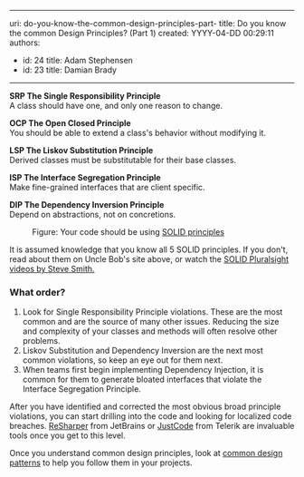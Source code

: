 

---
uri: do-you-know-the-common-design-principles-part-
title: Do you know the common Design Principles? (Part 1)
created: YYYY-04-DD 00:29:11
authors:
  - id: 24
    title: Adam Stephensen
  - id: 23
    title: Damian Brady
---




<span class='intro'> <div class="greyBox"><p>
      <b>SRP&#160;The Single Responsibility Principle</b><br>A class should have one, and only one&#160;reason&#160;to change.</p><p><b>OCP	The Open&#160;Closed&#160;Principle&#160;<br></b>You should be able to extend a class's&#160;behavior&#160;without modifying it.</p><p><b>LSP The Liskov&#160;Substitution&#160;Principle&#160;<br></b>Derived classes must be substitutable for their base classes.</p><p><b>ISP The Interface&#160;Seg​regation&#160;Principle&#160;<br></b>Make fine-grained interfaces that are client specific.</p><p><b>DIP	The Dependency Inversion Principle&#160;<br></b>Depend on abstractions, not on concretions.<br></p></div><dd class="ssw15-rteElement-FigureGood"> Figure&#58; Your code should be using 
   <a href="https&#58;//en.wikipedia.org/wiki/SOLID_%28object-oriented_design%29">SOLID principles​​</a>​<br></dd> </span>

<p>It is assumed knowledge that you know all 5 SOLID principles. If you don't, read about them on Uncle Bob's site above, or watch the <a href="http&#58;//www.pluralsight-training.net/microsoft/courses/TableOfContents?courseName=principles-oo-design&amp;highlight=">SOLID Pluralsight videos by Steve Smith.</a></p>
<h3 class="ssw15-rteElement-H3">What order?</h3>
<ol>
<li>Look for Single Responsibility&#160;Principle violations. These are the most common and are the source of many other issues. Reducing the size and complexity of your classes and methods will often resolve other problems.</li>
<li>Liskov Substitution and Dependency Inversion are the next most common violations, so keep an eye out for them next.</li>
<li>When teams first begin implementing Dependency Injection, it is common for them to generate bloated interfaces that violate the Interface Segregation Principle.<br></li>
</ol>
<p>After you have identified and corrected the most obvious broad principle violations, you can start drilling into the code&#160;and looking for&#160;localized code breaches. <a href="http&#58;//www.jetbrains.com/resharper/">ReSharper</a> from JetBrains o​r&#160;<a href="http&#58;//www.telerik.com/products/justcode.aspx">JustCode</a> from Telerik&#160;are invaluable tools once you get to this level.</p>
<p>Once you understand common design principles, look at <a href="/Pages/DoYouKnowCommonDesignPatterns.aspx">common design patterns</a> to help you follow them in your projects.</p>


